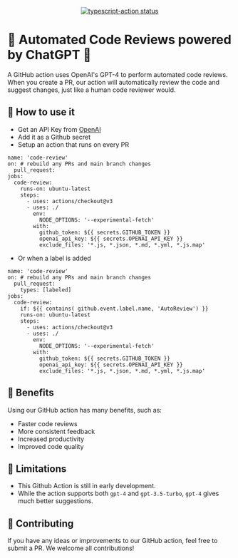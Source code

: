 <p align="center">
  <a href="https://github.com/actions/typescript-action/actions"><img alt="typescript-action status" src="https://github.com/actions/typescript-action/workflows/build-test/badge.svg"></a>
</p>

# 🤖 Automated Code Reviews powered by ChatGPT 🤖

A GitHub action uses OpenAI's GPT-4 to perform automated code reviews. When you create a PR, our action will automatically review the code and suggest changes, just like a human code reviewer would. 

## 🚀 How to use it

- Get an API Key from [OpenAI](https://platform.openai.com/account/api-keys)
- Add it as a Github secret
- Setup an action that runs on every PR

```
name: 'code-review'
on: # rebuild any PRs and main branch changes
  pull_request:
jobs:
  code-review:
    runs-on: ubuntu-latest
    steps:
      - uses: actions/checkout@v3
      - uses: ./
        env:
          NODE_OPTIONS: '--experimental-fetch'
        with:
          github_token: ${{ secrets.GITHUB_TOKEN }}
          openai_api_key: ${{ secrets.OPENAI_API_KEY }}
          exclude_files: '*.js, *.json, *.md, *.yml, *.js.map'
```
- Or when a label is added
```
name: 'code-review'
on: # rebuild any PRs and main branch changes
  pull_request:
    types: [labeled]
jobs:
  code-review:
    if: ${{ contains( github.event.label.name, 'AutoReview') }}
    runs-on: ubuntu-latest
    steps:
      - uses: actions/checkout@v3
      - uses: ./
        env:
          NODE_OPTIONS: '--experimental-fetch'
        with:
          github_token: ${{ secrets.GITHUB_TOKEN }}
          openai_api_key: ${{ secrets.OPENAI_API_KEY }}
          exclude_files: '*.js, *.json, *.md, *.yml, *.js.map'
```

## 🎉 Benefits

Using our GitHub action has many benefits, such as:
- Faster code reviews
- More consistent feedback
- Increased productivity
- Improved code quality

## 🤞 Limitations

- This Github Action is still in early development. 
- While the action supports both `gpt-4` and `gpt-3.5-turbo`, `gpt-4` gives much better suggestions.
## 🙌 Contributing

If you have any ideas or improvements to our GitHub action, feel free to submit a PR. We welcome all contributions! 
